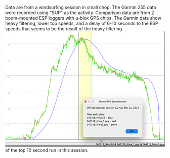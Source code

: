 Data are from a windsurfing session in small chop. The Garmin 255 data were recorded using "SUP" as the activity. 
Comparison data are from 2 boom-mounted ESP loggers with u-blox GPS chips.
The Garmin data show heavy filtering, lower top speeds, and a delay of 6-10 seconds to the ESP speeds that seems to be the result of the heavy filtering.
![Here is a graph](240318_top10sec.png) of the top 10 second run in this session.
